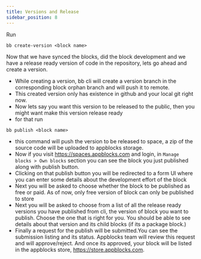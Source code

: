 ```yaml
---
title: Versions and Release
sidebar_position: 8
---
```


Run

```
bb create-version <block name>
```

Now that we have synced the blocks, did the block development and we have a release ready version of code in the repository, lets go ahead and create a version.

- While creating a version, bb cli will create a version branch in the corresponding block orphan branch and will push it to remote.
- This created version only has existence in github and your local git right now.
- Now lets say you want this version to be released to the public, then you might want make this version release ready
- for that run

```
bb publish <block name>
```

- this command will push the version to be released to space, a zip of the source code will be uploaded to appblocks storage.
- Now if you visit https://spaces.appblocks.com and login, in `Manage blocks > Own blocks` section you can see the block you just published along with publish button.
- Clicking on that publish button you will be redirected to a form UI where you can enter some details about the development effort of the block
- Next you will be asked to choose whether the block to be published as free or paid. As of now, only free version of block can only be published to store
- Next you will be asked to choose from a list of all the release ready versions you have published from cli, the version of block you want to publish. Choose the one that is right for you. You should be able to see details about that version and its child blocks (if its a package block.)
- Finally a request for the publish will be submitted.You can see the submission listing and its status. Appblocks team will review this request and will approve/reject. And once its approved, your block will be listed in the appblocks store, https://store.appblocks.com.
